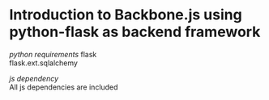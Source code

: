 Introduction to Backbone.js using python-flask as backend framework
===================================================================
_python requirements_
   flask  
   flask.ext.sqlalchemy

_js dependency_  
   All js dependencies are included
